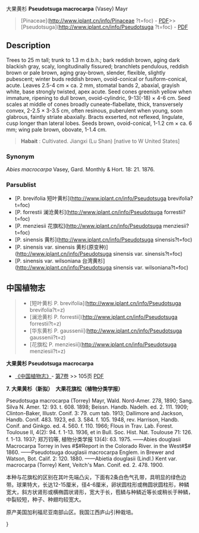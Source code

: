 大果黄杉 **Pseudotsuga macrocarpa** (Vasey) Mayr

> [Pinaceae](http://www.iplant.cn/info/Pinaceae ?t=foc) - [PDF](http://iplant.cn/foc/pdf/Pinaceae.pdf)>>[Pseudotsuga](http://www.iplant.cn/info/Pseudotsuga ?t=foc) - [PDF](http://www.iplant.cn/foc/pdf/Pseudotsuga.pdf)

## Description

Trees to 25 m tall; trunk to 1.3 m d.b.h.; bark reddish brown, aging dark blackish gray, scaly, longitudinally fissured; branchlets pendulous, reddish brown or pale brown, aging gray-brown, slender, flexible, slightly pubescent; winter buds reddish brown, ovoid-conical or fusiform-conical, acute. Leaves 2.5-4 cm ×  ca. 2 mm, stomatal bands 2, abaxial, grayish white, base strongly twisted, apex acute. Seed cones greenish yellow when immature, ripening to dull brown, ovoid-cylindric, 9-13(-18) ×  4-6 cm. Seed scales at middle of cones broadly cuneate-flabellate, thick, transversely convex, 2-2.5 ×  3-3.5 cm, often resinous, puberulent when young, soon glabrous, faintly striate abaxially. Bracts exserted, not reflexed, lingulate, cusp longer than lateral lobes. Seeds brown, ovoid-conical, 1-1.2 cm ×  ca. 6 mm; wing pale brown, obovate, 1-1.4 cm.

> **Habait** : 
> Cultivated. Jiangxi (Lu Shan) [native to W United States]

### Synonym
*Abies macrocarpa* Vasey, Gard. Monthly & Hort. 18: 21. 1876.

### Parsublist

* [P.  brevifolia  短叶黄杉](http://www.iplant.cn/info/Pseudotsuga brevifolia?t=foc)
* [P.  forrestii  澜沧黄杉](http://www.iplant.cn/info/Pseudotsuga forrestii?t=foc)
* [P.  menziesii  花旗松](http://www.iplant.cn/info/Pseudotsuga menziesii?t=foc)
* [P.  sinensis  黄杉](http://www.iplant.cn/info/Pseudotsuga sinensis?t=foc)
* [P.  sinensis var. sinensis  黄杉(原变种)](http://www.iplant.cn/info/Pseudotsuga sinensis var. sinensis?t=foc)
* [P.  sinensis var. wilsoniana  台湾黄杉](http://www.iplant.cn/info/Pseudotsuga sinensis var. wilsoniana?t=foc)

## 中国植物志

> * [短叶黄杉  P.  brevifolia](http://www.iplant.cn/info/Pseudotsuga brevifolia?t=z)
> * [澜沧黄杉  P.  forrestii](http://www.iplant.cn/info/Pseudotsuga forrestii?t=z)
> * [华东黄杉  P.  gaussenii](http://www.iplant.cn/info/Pseudotsuga gaussenii?t=z)
> * [花旗松  P.  menziesii](http://www.iplant.cn/info/Pseudotsuga menziesii?t=z)

**大果黄杉 Pseudotsuga macrocarpa**

* [《中国植物志》](http://www.iplant.cn/frps)- [第7卷](http://www.iplant.cn/frps/vol/7) >> 105页 [PDF](http://www.iplant.cn/frps/pdf/7/105a.pdf)

**7. 大果黄杉（新拟）　大果花旗松（植物分类学报）**

Pseudotsuga macrocarpa (Torrey) Mayr, Wald. Nord-Amer. 278, 1890; Sang. Silva N. Amer. 12: 93. t. 608. 1898; Beissn. Handb. Nadelh. ed. 2. 111. 1909; Clinton-Baker, Illustr. Conif. 3: 79. cum tab. 1913; Dallimore and Jackson, Handb. Conif. 483. 1923, ed. 3. 584. f. 105. 1948, rev. Harrison, Handb. Conif. and Ginkgo. ed. 4. 560. f. 110. 1966; Flous in Trav. Lab. Forest. Toulouse Ⅱ, 4(2): 94. f. 1-13. 1936, et in Bull. Soc. Hist. Nat. Toulouse 71: 126. f. 1-13. 1937; 郑万钧等, 植物分类学报 13(4): 63. 1975. ——Abies douglasii Macrocarpa Torrey in Ives #$#Report in the Colorado River. in the West#$# 1860. ——Pseudotsuga douglasii macrocarpa Englem. in Brewer and Watson, Bot. Calif. 2: 120. 1880. ——Abietia douglasii (Lindl.) Kent var. macrocarpa (Torrey) Kent, Veitch's Man. Conif. ed. 2. 478. 1900.

本种与花旗松的区别在其叶先端凸尖，下面有2条白色气孔带，具明显的绿色边带。球果特大，长达12-15厘米，径4-6厘米，卵状圆柱形或椭圆状圆柱形，种鳞宽大，斜方状肾形或横椭圆状肾形，宽大于长，苞鳞与种鳞近等长或稍长于种鳞，中裂较短，种子、种翅均较宽大。

原产美国加利福尼亚南部山区。我国江西庐山引种栽培。

}